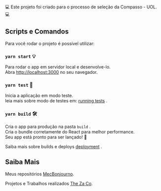 💻 Este projeto foi criado para o processo de seleção da Compasso - UOL. 💻

## Scripts e Comandos

Para você rodar o projeto é possível utilizar:

### `yarn start` 💡

Para rodar o app em servidor local e desenvolve-lo.<br />
Abra [http://localhost:3000](http://localhost:3000) no seu navegador.

### `yarn test` 🔨

Inicia a aplicação em modo teste.<br />
leia mais sobre modo de testes em: [running tests](https://facebook.github.io/create-react-app/docs/running-tests) .

### `yarn build` 🛠

Cria o app para produção na pasta `build` .<br />
Cria o bundle corretamente do React para melhor performance.
<br />
Seu app está pronto para ser lançado! 🚀

Saiba mais sobre builds e deploys [deployment](https://facebook.github.io/create-react-app/docs/deployment) .


## Saiba Mais 

Meus repositórios [MecBonjourno](github.com/MecBonjourno/).

Projetos e Trabalhos realizados [The Za Co](https://theza.co/).
